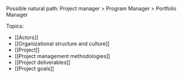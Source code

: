 Possible natural path: Project manager > Program Manager > Portfolio Manager


Topics:
- [[Actors]]
- [[Organizational structure and culture]]
- [[Project]]
- [[Project management methodologies]]
- [[Project deliverables]]
- [[Project goals]]

